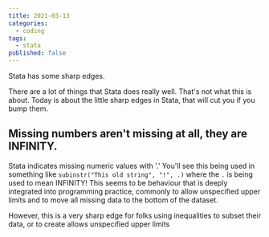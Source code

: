 ```yaml
---
title: 2021-03-13
categories:
  - coding
tags:
  - stata
published: false
---
```


Stata has some sharp edges. 

There are a lot of things that Stata does really well. That's not what this is about. Today is about the little sharp edges in Stata, that will cut you if you bump them. 

## Missing numbers aren't missing at all, they are INFINITY.

Stata indicates missing numeric values with '.' You'll see this being used in something like `subinstr("This old string", "!", .)` where the `.` is being used to mean INFINITY! This seems to be behaviour that is deeply integrated into programming practice, commonly to allow unspecified upper limits and to move all missing data to the bottom of the dataset. 

However, this is a very sharp edge for folks using inequalities to subset their data, or to create allows unspecified upper limits

